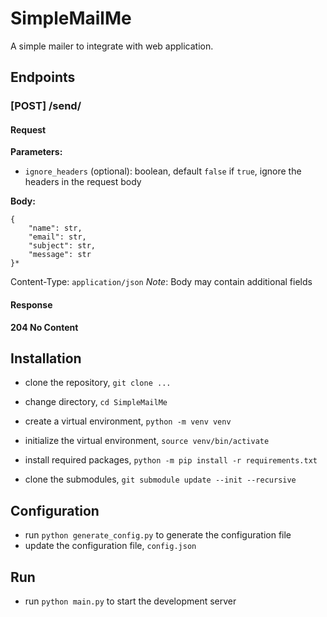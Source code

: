 # SimpleMailMe

A simple mailer to integrate with web application.

## Endpoints

### [POST] /send/
#### Request
**Parameters:** 
- `ignore_headers` (optional): boolean, default `false`
    if `true`, ignore the headers in the request body

**Body:**
```
{
    "name": str,
    "email": str,
    "subject": str,
    "message": str
}*
```
Content-Type: `application/json`
_Note_: Body may contain additional fields

#### Response
**204 No Content**



## Installation

- clone the repository, `git clone ...`
- change directory, `cd SimpleMailMe`
- create a virtual environment, `python -m venv venv`
- initialize the virtual environment, `source venv/bin/activate`
- install required packages, `python -m pip install -r requirements.txt`

- clone the submodules, `git submodule update --init --recursive`


## Configuration
- run `python generate_config.py` to generate the configuration file
- update the configuration file, `config.json`

## Run
- run `python main.py` to start the development server


